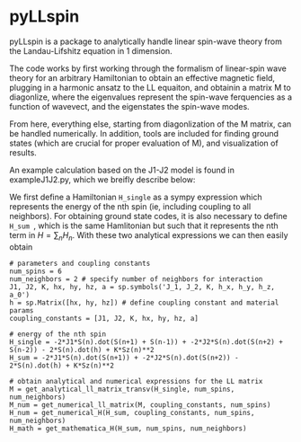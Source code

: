 # pyLLspin

pyLLspin is a package to analytically handle linear spin-wave theory from the Landau-Lifshitz equation in 1 dimension.

The code works by first working through the formalism of linear-spin wave theory for an arbitrary Hamiltonian to obtain an effective magnetic field, plugging in a harmonic ansatz to the LL equaiton, and obtainin a matrix M to diagonlize, where the eigenvalues represent the spin-wave ferquencies as a function of wavevect, and the eigenstates the spin-wave modes.

From here, everything else, starting from diagonlization of the M matrix, can be handled numerically. In addition, tools are included for finding ground states (which are crucial for proper evaluation of M), and visualization of results.

An example calculation based on the J1-J2 model is found in exampleJ1J2.py, which we breifly describe below:


We first define a Hamiltonian ```H_single``` as a sympy expression which represents the energy of the nth spin (ie, including coupling to all neighbors). For obtaining ground state codes, it is also necessary to define ```H_sum ```, which is the same Hamlitonian but such that it represents the nth term in $H = \sum_n H_n$. With these two analytical expressions we can then easily obtain 
```
# parameters and coupling constants
num_spins = 6
num_neighbors = 2 # specify number of neighbors for interaction
J1, J2, K, hx, hy, hz, a = sp.symbols('J_1, J_2, K, h_x, h_y, h_z, a_0')
h = sp.Matrix([hx, hy, hz]) # define coupling constant and material params
coupling_constants = [J1, J2, K, hx, hy, hz, a]

# energy of the nth spin
H_single = -2*J1*S(n).dot(S(n+1) + S(n-1)) + -2*J2*S(n).dot(S(n+2) + S(n-2)) - 2*S(n).dot(h) + K*Sz(n)**2
H_sum = -2*J1*S(n).dot(S(n+1)) + -2*J2*S(n).dot(S(n+2)) - 2*S(n).dot(h) + K*Sz(n)**2

# obtain analytical and numerical expressions for the LL matrix
M = get_analytical_ll_matrix_transv(H_single, num_spins, num_neighbors)
M_num = get_numerical_ll_matrix(M, coupling_constants, num_spins)
H_num = get_numerical_H(H_sum, coupling_constants, num_spins, num_neighbors)
H_math = get_mathematica_H(H_sum, num_spins, num_neighbors)
```
